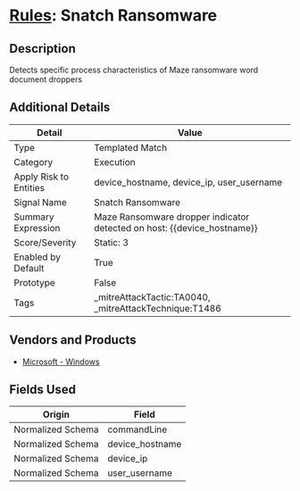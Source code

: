 # [Rules](README.md): Snatch Ransomware

## Description
Detects specific process characteristics of Maze ransomware word document droppers

## Additional Details
|Detail|Value|
|----|----|
|Type|Templated Match|
|Category|Execution|
|Apply Risk to Entities|device_hostname, device_ip, user_username|
|Signal Name|Snatch Ransomware|
|Summary Expression|Maze Ransomware dropper indicator detected on host: {{device_hostname}}|
|Score/Severity|Static: 3|
|Enabled by Default|True|
|Prototype|False|
|Tags|_mitreAttackTactic:TA0040, _mitreAttackTechnique:T1486|
## Vendors and Products
- [Microsoft - Windows](../products/1ff7546c-cb36-4a24-87f7-89d2cecc5761.md)


## Fields Used

|Origin|Field|
|----|----|
|Normalized Schema|commandLine|
|Normalized Schema|device_hostname|
|Normalized Schema|device_ip|
|Normalized Schema|user_username|


